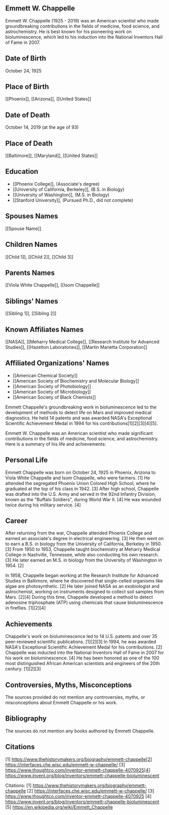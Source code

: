 ## Emmett W. Chappelle

Emmett W. Chappelle (1925 - 2019) was an American scientist who made groundbreaking contributions in the fields of medicine, food science, and astrochemistry. He is best known for his pioneering work on bioluminescence, which led to his induction into the National Inventors Hall of Fame in 2007.

## Date of Birth
October 24, 1925

## Place of Birth
[[Phoenix]], [[Arizona]], [[United States]]

## Date of Death
October 14, 2019 (at the age of 93)

## Place of Death
[[Baltimore]], [[Maryland]], [[United States]]

## Education
- [[Phoenix College]], (Associate's degree)
- [[University of California, Berkeley]], (B.S. in Biology)
- [[University of Washington]], (M.S. in Biology)
- [[Stanford University]], (Pursued Ph.D., did not complete)

## Spouses Names
[[Spouse Name]]

## Children Names
[[Child 1]], [[Child 2]], [[Child 3]]

## Parents Names
[[Viola White Chappelle]], [[Isom Chappelle]]

## Siblings' Names
[[Sibling 1]], [[Sibling 2]]

## Known Affiliates Names
[[NASA]], [[Meharry Medical College]], [[Research Institute for Advanced Studies]], [[Hazelton Laboratories]], [[Martin Marietta Corporation]]

## Affiliated Organizations' Names
- [[American Chemical Society]]
- [[American Society of Biochemistry and Molecular Biology]]
- [[American Society of Photobiology]]
- [[American Society of Microbiology]]
- [[American Society of Black Chemists]]

Emmett Chappelle's groundbreaking work in bioluminescence led to the development of methods to detect life on Mars and improved medical diagnostics. He held 14 patents and was awarded NASA's Exceptional Scientific Achievement Medal in 1994 for his contributions[1][2][3][4][5].

Emmett W. Chappelle was an American scientist who made significant contributions in the fields of medicine, food science, and astrochemistry. Here is a summary of his life and achievements:

## Personal Life
Emmett Chappelle was born on October 24, 1925 in Phoenix, Arizona to Viola White Chappelle and Isom Chappelle, who were farmers. [1] He attended the segregated Phoenix Union Colored High School, where he graduated at the top of his class in 1942. [3] After high school, Chappelle was drafted into the U.S. Army and served in the 92nd Infantry Division, known as the "Buffalo Soldiers", during World War II. [4] He was wounded twice during his military service. [4]

## Career
After returning from the war, Chappelle attended Phoenix College and earned an associate's degree in electrical engineering. [3] He then went on to earn a B.S. in biology from the University of California, Berkeley in 1950. [3] From 1950 to 1953, Chappelle taught biochemistry at Meharry Medical College in Nashville, Tennessee, while also conducting his own research. [3] He later earned an M.S. in biology from the University of Washington in 1954. [2]

In 1958, Chappelle began working at the Research Institute for Advanced Studies in Baltimore, where he discovered that single-celled organisms like algae are photosynthetic. [2] He later joined NASA as an exobiologist and astrochemist, working on instruments designed to collect soil samples from Mars. [2][4] During this time, Chappelle developed a method to detect adenosine triphosphate (ATP) using chemicals that cause bioluminescence in fireflies. [1][2][4]

## Achievements
Chappelle's work on bioluminescence led to 14 U.S. patents and over 35 peer-reviewed scientific publications. [1][2][3] In 1994, he was awarded NASA's Exceptional Scientific Achievement Medal for his contributions. [2] Chappelle was inducted into the National Inventors Hall of Fame in 2007 for his work on bioluminescence. [4] He has been honored as one of the 100 most distinguished African American scientists and engineers of the 20th century. [1][2][3]

## Controversies, Myths, Misconceptions
The sources provided do not mention any controversies, myths, or misconceptions about Emmett Chappelle or his work.

## Bibliography
The sources do not mention any books authored by Emmett Chappelle.

## Citations
[1] https://www.thehistorymakers.org/biography/emmett-chappelle[2] https://interfaces.che.wisc.edu/emmett-w-chappelle/
[3] https://www.thoughtco.com/inventor-emmett-chappelle-4070925[4] https://www.invent.org/blog/inventors/emmett-chappelle-bioluminescent

Citations:
[1] https://www.thehistorymakers.org/biography/emmett-chappelle
[2] https://interfaces.che.wisc.edu/emmett-w-chappelle/
[3] https://www.thoughtco.com/inventor-emmett-chappelle-4070925
[4] https://www.invent.org/blog/inventors/emmett-chappelle-bioluminescent
[5] https://en.wikipedia.org/wiki/Emmett_Chappelle